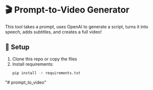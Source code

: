 # 🎬 Prompt-to-Video Generator

This tool takes a prompt, uses OpenAI to generate a script, turns it into speech, adds subtitles, and creates a full video!

## 🔧 Setup

1. Clone this repo or copy the files
2. Install requirements:
   ```bash
   pip install -r requirements.txt
"# prompt_to_video" 
